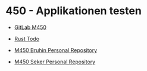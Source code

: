 # 450 - Applikationen testen

- [GitLab M450](https://gitlab.com/ch-tbz-it/Stud/m450/m450)

- [Rust Todo](https://github.com/Ezpcy/ReactRustTodo)

- [M450 Bruhin Personal Repository](https://github.com/R06NV4LDR/M450---Applikationen-testen)
- [M450 Seker Personal Repository](https://github.com/Ezpcy/450-Applikationen-testen)